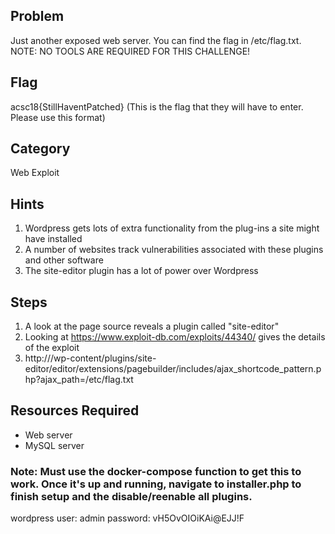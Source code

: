 
## Problem

Just another exposed web server.  You can find the flag in /etc/flag.txt.  NOTE:  NO TOOLS ARE REQUIRED FOR THIS CHALLENGE!

## Flag
acsc18{StillHaventPatched}  (This is the flag that they will have to enter.  Please use this format)

## Category
Web Exploit

## Hints
1. Wordpress gets lots of extra functionality from the plug-ins a site might have installed
1. A number of websites track vulnerabilities associated with these plugins and other software
1. The site-editor plugin has a lot of power over Wordpress

## Steps
1. A look at the page source reveals a plugin called "site-editor"
1. Looking at https://www.exploit-db.com/exploits/44340/ gives the details of the exploit
1. http://<host>/wp-content/plugins/site-editor/editor/extensions/pagebuilder/includes/ajax_shortcode_pattern.php?ajax_path=/etc/flag.txt


## Resources Required
* Web server
* MySQL server

### Note:  Must use the docker-compose function to get this to work.  Once it's up and running, navigate to installer.php to finish setup and the disable/reenable all plugins.
wordpress user:  admin  password:  vH5OvOIOiKAi@EJJ!F
